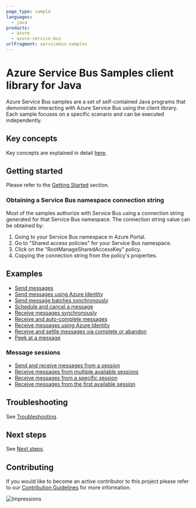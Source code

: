 ```yaml
---
page_type: sample
languages:
  - java
products:
  - azure
  - azure-service-bus
urlFragment: servicebus-samples
---
```


# Azure Service Bus Samples client library for Java
Azure Service Bus samples are a set of self-contained Java programs that demonstrate interacting with Azure Service Bus
using the client library. Each sample focuses on a specific scenario and can be executed independently.

## Key concepts
Key concepts are explained in detail [here][sdk_readme_key_concepts].

## Getting started
Please refer to the [Getting Started][sdk_readme_getting_started] section.

### Obtaining a Service Bus namespace connection string

Most of the samples authorize with Service Bus using a connection string generated for that Service Bus namespace. The
connection string value can be obtained by:

1. Going to your Service Bus namespace in Azure Portal.
1. Go to "Shared access policies" for your Service Bus namespace.
1. Click on the "RootManageSharedAccessKey" policy.
1. Copying the connection string from the policy's properties.

## Examples

- [Send messages][SendMessageAsyncSample]
- [Send messages using Azure Identity][SendMessageWithAzureIdentityAsyncSample]
- [Send message batches synchronously][SendMessageBatchSyncSample]
- [Schedule and cancel a message][SendScheduledMessageAndCancelAsyncSample]
- [Receive messages synchronously][ReceiveMessageSyncSample]
- [Receive and auto-complete messages][ReceiveMessageAsyncSample]
- [Receive messages using Azure Identity][ReceiveMessageAzureIdentityAsyncSample]
- [Receive and settle messages via complete or abandon][ReceiveMessageAndSettleAsyncSample]
- [Peek at a message][PeekMessageAsyncSample]

### Message sessions
- [Send and receive messages from a session][SendAndReceiveSessionMessageSample]
- [Receive messages from multiple available sessions][ReceiveMultipleSessionsAsyncSample]
- [Receive messages from a specific session][ReceiveNamedSessionAsyncSample]
- [Receive messages from the first available session][ReceiveSingleSessionAsyncSample]

## Troubleshooting
See [Troubleshooting][sdk_readme_troubleshooting].

## Next steps
See [Next steps][sdk_readme_next_steps].

## Contributing

If you would like to become an active contributor to this project please refer to our [Contribution
Guidelines](../../../../../CONTRIBUTING.md) for more information.

<!-- LINKS -->
[sdk_readme_key_concepts]: ../../README.md#key-concepts
[sdk_readme_getting_started]: ../../README.md#getting-started
[sdk_readme_troubleshooting]: ../../README.md#troubleshooting
[sdk_readme_next_steps]: ../../README.md#next-steps

[PeekMessageAsyncSample]: ./java/com/azure/messaging/servicebus/PeekMessageAsyncSample.java
[ReceiveMessageAndSettleAsyncSample]: ./java/com/azure/messaging/servicebus/ReceiveMessageAndSettleAsyncSample.java
[ReceiveMessageAsyncSample]: ./java/com/azure/messaging/servicebus/ReceiveMessageAsyncSample.java
[ReceiveMessageAzureIdentityAsyncSample]: ./java/com/azure/messaging/servicebus/ReceiveMessageAzureIdentityAsyncSample.java
[ReceiveMessageSyncSample]: ./java/com/azure/messaging/servicebus/ReceiveMessageSyncSample.java
[ReceiveMultipleSessionsAsyncSample]: ./java/com/azure/messaging/servicebus/ReceiveMultipleSessionsAsyncSample.java
[ReceiveNamedSessionAsyncSample]: ./java/com/azure/messaging/servicebus/ReceiveNamedSessionAsyncSample.java
[ReceiveSingleSessionAsyncSample]: ./java/com/azure/messaging/servicebus/ReceiveSingleSessionAsyncSample.java
[SendAndReceiveSessionMessageSample]: ./java/com/azure/messaging/servicebus/SendAndReceiveSessionMessageSample.java
[SendMessageAsyncSample]: ./java/com/azure/messaging/servicebus/SendMessageAsyncSample.java
[SendMessageBatchSyncSample]: ./java/com/azure/messaging/servicebus/SendMessageBatchSyncSample.java
[SendMessageWithAzureIdentityAsyncSample]: ./java/com/azure/messaging/servicebus/SendMessageWithAzureIdentityAsyncSample.java
[SendScheduledMessageAndCancelAsyncSample]: ./java/com/azure/messaging/servicebus/SendScheduledMessageAndCancelAsyncSample.java

![Impressions](https://azure-sdk-impressions.azurewebsites.net/api/impressions/azure-sdk-for-java%2Fsdk%2Fappconfiguration%2Fazure-messaging-servicebus%2Fsrc%2Fsamples%2FREADME.png)
